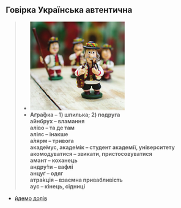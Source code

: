 ## Говірка Українська автентична

> *   **![](4-5.png)**
> *   **Аґра́фка – 1) шпилька; 2) подруга**  
>     **а́йнбрух – вламання**  
>     **аліво – та де там**  
>     **аліяс – інакше**  
>     **а́лярм – тривога**  
>     **акаде́мус, акаде́мік – студент академії, університету**  
>     **акомодуватися – звикати, пристосовуватися**  
>     **амант – коханець**  
>     **андру́ти – вафлі**  
>     **анцуґ – одяг**  
>     **атра́кція – взаємна привабливість**  
>     **аус – кінець, сідниці**
- [йдемо долів](b.md)
